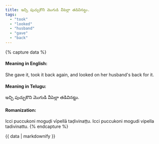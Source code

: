 ```yaml
---
title: ఇచ్చి పుచ్చుకొని మొగుడి వీపెల్లా తడివినట్టు.
tags:
  - "took"
  - "looked"
  - "husband"
  - "gave"
  - "back"
---
```


{% capture data %}
#### Meaning in English:
She gave it, took it back again, and looked on her husband's back for it.

#### Meaning in Telugu:
ఇచ్చి పుచ్చుకొని మొగుడి వీపెల్లా తడివినట్టు.

#### Romanization:
Icci puccukoni moguḍi vīpellā taḍivinaṭṭu.
Icci puccukoni mogudi vipella tadivinattu.
{% endcapture %}

{{ data | markdownify }}

